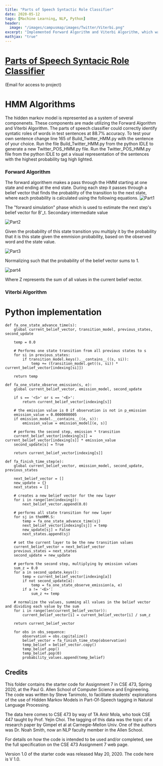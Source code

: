 ```yaml
---
title: "Parts of Speech Syntactic Role Classifier"
date: 2020-05-12
tags: [Machine Learning, NLP, Python]
header:
  image: "/images/campusmap/images/Twitter/Viterbi.png"
excerpt: "Implemented Forward Algorithm and Viterbi Algorithm, which was used to train on a labeled set of 10000 tweets. The parts of speech classifier could correctly identify syntatic roles of words in test sentences at 88.7% accuracy."
mathjax: "true"
---
```

# [Parts of Speech Syntacic Role Classifier](https://github.com/mulepati/TwitterPOS)
(Email for access to project)

# HMM Algorithms

The hidden markov model is represented as a system of several componenets. These components are made utilizing the Forward Algorithm and Viterbi Algorithm. 
The parts of speech classifier could correctly identify syntatic roles of words in test sentences at 88.7% accuracy. To test your own sentence change line 165 of Build_Twitter_HMM.py with the sentence of your choice. Run the file Build_Twitter_HMM.py from the python IDLE to generate a new Twitter_POS_HMM.py file. Run the Twitter_POS_HMM.py file from the python IDLE to get a visual representation of the sentences with the highest probability tag high lighted. 

### Forward Algorithm
The forward algorithem makes a pass through the HMM starting at one state and ending at the end state. During each step it passes through a belief vector that finds the probablity of the transition to the next state, where each probability is calculated using the following equations. 
![Part1](https://latex.codecogs.com/gif.latex?B'_{t}(s^{_{j}})&space;=&space;\sum_{i&space;=&space;1}^{n&space;-&space;1}a_{ij}\cdot&space;B_{t&space;-&space;1}(s_{i}))

The "forward simulation" phase which is used to estimate the next step's belief vector for B'_t. 
Secondary intermediate value 

![Part2](https://latex.codecogs.com/gif.latex?B''_{t}(s_{j})&space;=&space;B'_{t}(s_{j})&space;\cdot&space;e_{jk})

Given the probability of this state transition you multiply it by the probability that it is this state given the emmision probability, based on the observed word and the state value.


![Part3](https://latex.codecogs.com/gif.latex?B_{t}(s_{j})&space;=&space;B''_{t}(s_{i})&space;\cdot&space;Z)

Normalizing such that the probability of the belief vector sums to 1.

![part4](https://latex.codecogs.com/gif.latex?Z&space;=&space;\sum_{k&space;=&space;0}^{n&space;-&space;1}&space;B''_{t}(s_{i}))

Where Z represents the sum of all values in the current belief vector.

### Viterbi Algorithm


# Python implementation
```
def fa_one_state_advance_time(s):
    global current_belief_vector, transition_model, previous_states, second_update

    temp = 0.0

    # Performs one state transition from all previous states to s
    for si in previous_states:
        if transition_model.keys().__contains__((s, si)):
            temp += (transition_model.get((s, si)) * current_belief_vector[indexing[si]])

    return temp
```
```
def fa_one_state_observe_emission(s, e):
    global current_belief_vector, emission_model, second_update

    if s == '<S>' or s == '<E>':
        return current_belief_vector[indexing[s]]

    # the emission value is 0 if observation is not in p_emission
    emission_value = 0.0000000005
    if emission_model.__contains__((e, s)):
        emission_value = emission_model[(e, s)]

    # performs the second step, emission * transition
    current_belief_vector[indexing[s]] = current_belief_vector[indexing[s]] * emission_value
    second_update[s] = True

    return current_belief_vector[indexing[s]]
```

```
def fa_finish_time_step(e):
    global current_belief_vector, emission_model, second_update, previous_states

    next_belief_vector = []
    new_update = {}
    next_states = []

    # creates a new belief vector for the new layer
    for i in range(len(indexing)):
        next_belief_vector.append(0.0)

    # performs all state transition for new layer
    for sj in theHMM.S:
        temp = fa_one_state_advance_time(sj)
        next_belief_vector[indexing[sj]] = temp
        new_update[sj] = False
        next_states.append(sj)

    # set the current layer to be the new transition values
    current_belief_vector = next_belief_vector
    previous_states = next_states
    second_update = new_update

    # perform the second step, multiplying by emission values
    sum_z = 0.0
    for a in second_update.keys():
        temp = current_belief_vector[indexing[a]]
        if not second_update[a]:
            temp = fa_one_state_observe_emission(a, e)
        if a != '<E>':
            sum_z += temp

    # normalize the values, summing all values in the belief vector and dividing each value by the sum
    for i in range(len(current_belief_vector)):
        current_belief_vector[i] = current_belief_vector[i] / sum_z

    return current_belief_vector
```

```
    for obs in obs_sequence:
        observation = obs.capitalize()
        belief_vector = fa_finish_time_step(observation)
        temp_belief = belief_vector.copy()
        temp_belief.pop()
        temp_belief.pop(0)
        probability_values.append(temp_belief)
```

## Credits

This folder contains the starter code for Assignment 7 in
CSE 473, Spring 2020, at the Paul G. Allen School of Computer Science
and Engineering.  The code was written by Steve Tanimoto, to facilitate
students' explorations of the use of Hidden Markov Models in
Part-Of-Speech tagging in Natural Language Processing.

The data here comes to CSE 473 by way of TA Amir Mola, who took 
CSE 447 taught by Prof. Yejin Choi.  The tagging of this data was
the topic of a research paper by Gimpel et al at Carnegie-Mellon Univ.
One of the authors was Dr. Noah Smith, now an NLP faculty member in
the Allen School.

For details on how the code is intended to be used and/or completed,
see the full specification on the CSE 473 Assignment 7 web page.

Version 1.0 of the starter code was released May 20, 2020.
The code here is V 1.0.


